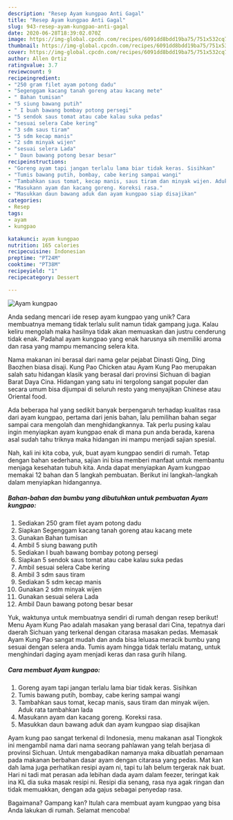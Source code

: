 ```yaml
---
description: "Resep Ayam kungpao Anti Gagal"
title: "Resep Ayam kungpao Anti Gagal"
slug: 943-resep-ayam-kungpao-anti-gagal
date: 2020-06-28T18:39:02.070Z
image: https://img-global.cpcdn.com/recipes/6091dd8bdd19ba75/751x532cq70/ayam-kungpao-foto-resep-utama.jpg
thumbnail: https://img-global.cpcdn.com/recipes/6091dd8bdd19ba75/751x532cq70/ayam-kungpao-foto-resep-utama.jpg
cover: https://img-global.cpcdn.com/recipes/6091dd8bdd19ba75/751x532cq70/ayam-kungpao-foto-resep-utama.jpg
author: Allen Ortiz
ratingvalue: 3.7
reviewcount: 9
recipeingredient:
- "250 gram filet ayam potong dadu"
- "Segenggam kacang tanah goreng atau kacang mete"
- " Bahan tumisan"
- "5 siung bawang putih"
- " I buah bawang bombay potong persegi"
- "5 sendok saus tomat atau cabe kalau suka pedas"
- "sesuai selera Cabe kering"
- "3 sdm saus tiram"
- "5 sdm kecap manis"
- "2 sdm minyak wijen"
- "sesuai selera Lada"
- " Daun bawang potong besar besar"
recipeinstructions:
- "Goreng ayam tapi jangan terlalu lama biar tidak keras. Sisihkan"
- "Tumis bawang putih, bombay, cabe kering sampai wangi"
- "Tambahkan saus tomat, kecap manis, saus tiram dan minyak wijen. Aduk rata tambahkan lada"
- "Masukann ayam dan kacang goreng. Koreksi rasa."
- "Masukkan daun bawang aduk dan ayam kungpao siap disajikan"
categories:
- Resep
tags:
- ayam
- kungpao

katakunci: ayam kungpao 
nutrition: 165 calories
recipecuisine: Indonesian
preptime: "PT24M"
cooktime: "PT38M"
recipeyield: "1"
recipecategory: Dessert

---
```



![Ayam kungpao](https://img-global.cpcdn.com/recipes/6091dd8bdd19ba75/751x532cq70/ayam-kungpao-foto-resep-utama.jpg)

Anda sedang mencari ide resep ayam kungpao yang unik? Cara membuatnya memang tidak terlalu sulit namun tidak gampang juga. Kalau keliru mengolah maka hasilnya tidak akan memuaskan dan justru cenderung tidak enak. Padahal ayam kungpao yang enak harusnya sih memiliki aroma dan rasa yang mampu memancing selera kita.

Nama makanan ini berasal dari nama gelar pejabat Dinasti Qing, Ding Baozhen biasa disaji. Kung Pao Chicken atau Ayam Kung Pao merupakan salah satu hidangan klasik yang berasal dari provinsi Sichuan di bagian Barat Daya Cina. Hidangan yang satu ini tergolong sangat populer dan secara umum bisa dijumpai di seluruh resto yang menyajikan Chinese atau Oriental food.

Ada beberapa hal yang sedikit banyak berpengaruh terhadap kualitas rasa dari ayam kungpao, pertama dari jenis bahan, lalu pemilihan bahan segar sampai cara mengolah dan menghidangkannya. Tak perlu pusing kalau ingin menyiapkan ayam kungpao enak di mana pun anda berada, karena asal sudah tahu triknya maka hidangan ini mampu menjadi sajian spesial.


Nah, kali ini kita coba, yuk, buat ayam kungpao sendiri di rumah. Tetap dengan bahan sederhana, sajian ini bisa memberi manfaat untuk membantu menjaga kesehatan tubuh kita. Anda dapat menyiapkan Ayam kungpao memakai 12 bahan dan 5 langkah pembuatan. Berikut ini langkah-langkah dalam menyiapkan hidangannya.

<!--inarticleads1-->

##### Bahan-bahan dan bumbu yang dibutuhkan untuk pembuatan Ayam kungpao:

1. Sediakan 250 gram filet ayam potong dadu
1. Siapkan Segenggam kacang tanah goreng atau kacang mete
1. Gunakan  Bahan tumisan
1. Ambil 5 siung bawang putih
1. Sediakan  I buah bawang bombay potong persegi
1. Siapkan 5 sendok saus tomat atau cabe kalau suka pedas
1. Ambil sesuai selera Cabe kering
1. Ambil 3 sdm saus tiram
1. Sediakan 5 sdm kecap manis
1. Gunakan 2 sdm minyak wijen
1. Gunakan sesuai selera Lada
1. Ambil  Daun bawang potong besar besar


Yuk, waktunya untuk membuatnya sendiri di rumah dengan resep berikut! Menu Ayam Kung Pao adalah masakan yang berasal dari Cina, tepatnya dari daerah Sichuan yang terkenal dengan citarasa masakan pedas. Memasak Ayam Kung Pao sangat mudah dan anda bisa leluasa meracik bumbu yang sesuai dengan selera anda. Tumis ayam hingga tidak terlalu matang, untuk menghindari daging ayam menjadi keras dan rasa gurih hilang. 

<!--inarticleads2-->

##### Cara membuat Ayam kungpao:

1. Goreng ayam tapi jangan terlalu lama biar tidak keras. Sisihkan
1. Tumis bawang putih, bombay, cabe kering sampai wangi
1. Tambahkan saus tomat, kecap manis, saus tiram dan minyak wijen. Aduk rata tambahkan lada
1. Masukann ayam dan kacang goreng. Koreksi rasa.
1. Masukkan daun bawang aduk dan ayam kungpao siap disajikan


Ayam kung pao sangat terkenal di Indonesia, menu makanan asal Tiongkok ini mengambil nama dari nama seorang pahlawan yang telah berjasa di provinsi Sichuan. Untuk mengabadikan namanya maka dibuatlah penamaan pada makanan berbahan dasar ayam dengan citarasa yang pedas. Mat kan dah lama juga perhatikan resipi ayam ni, tapi tu lah belum tergerak nak buat. Hari ni tadi mat perasan ada lebihan dada ayam dalam feezer, teringat kak ina KL dia suka masak resipi ni. Resipi dia senang, rasa nya agak ringan dan tidak memuakkan, dengan ada gajus sebagai penyedap rasa. 

Bagaimana? Gampang kan? Itulah cara membuat ayam kungpao yang bisa Anda lakukan di rumah. Selamat mencoba!
